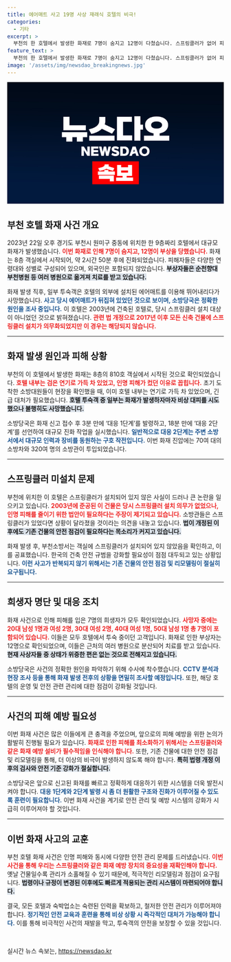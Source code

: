 ```yaml
---
title: 에어매트 사고 19명 사상 재래식 호텔의 비극!
categories:
  - 기타
excerpt: >
  부천의 한 호텔에서 발생한 화재로 7명이 숨지고 12명이 다쳤습니다. 스프링클러가 없어 피해가 커졌고, 에어매트로 뛰어내리던 투숙객들도 사망했습니다. 화재 원인 조사가 진행 중입니다. 클릭하고 자세한 내용을 확인하세요!
feature_text: >
  부천의 한 호텔에서 발생한 화재로 7명이 숨지고 12명이 다쳤습니다. 스프링클러가 없어 피해가 커졌고, 에어매트로 뛰어내리던 투숙객들도 사망했습니다. 화재 원인 조사가 진행 중입니다. 클릭하고 자세한 내용을 확인하세요!
image: '/assets/img/newsdao_breakingnews.jpg'
---
```


<p><img src="/assets/img/newsdao_breakingnews.jpg" alt="koreaapp 속보" /></p>

<h2 data-ke-size="size26">부천 호텔 화재 사건 개요</h2>

<p data-ke-size="size16">2023년 22일 오후 경기도 부천시 원미구 중동에 위치한 한 9층짜리 호텔에서 대규모 화재가 발생했습니다. <b><span style="color: #ee2323;">이번 화재로 인해 7명이 숨지고, 12명이 부상을 당했습니다.</span></b> 화재는 8층 객실에서 시작되어, 약 2시간 50분 후에 진화되었습니다. 피해자들은 다양한 연령대와 성별로 구성되어 있으며, 외국인은 포함되지 않았습니다. <b><span style="background-color: #21538527;">부상자들은 순천향대 부천병원 등 여러 병원으로 옮겨져 치료를 받고 있습니다.</span></b></p>

<p data-ke-size="size16">화재 발생 직후, 일부 투숙객은 호텔의 외부에 설치된 에어매트를 이용해 뛰어내리다가 사망했습니다. <b><span style="color: #1a5490;">사고 당시 에어매트가 뒤집혀 있었던 것으로 보이며, 소방당국은 정확한 원인을 조사 중입니다.</span></b> 이 호텔은 2003년에 건축된 호텔로, 당시 스프링클러 설치 대상이 아니었던 것으로 밝혀졌습니다. <b><span style="color: #ee2323;">관련 법 개정으로 2017년 이후 모든 신축 건물에 스프링클러 설치가 의무화되었지만 이 경우는 해당되지 않습니다.</span></b></p>

<hr>

<h2 data-ke-size="size26">화재 발생 원인과 피해 상황</h2>

<p data-ke-size="size16">부천의 이 호텔에서 발생한 화재는 8층의 810호 객실에서 시작된 것으로 확인되었습니다. <b><span style="color: #ee2323;">호텔 내부는 검은 연기로 가득 차 있었고, 인명 피해가 컸던 이유로 꼽힙니다.</span></b> 초기 도착한 소방대원들이 현장을 확인했을 때, 이미 호텔 내부는 연기로 가득 차 있었으며, 긴급 대처가 필요했습니다. <b><span style="background-color: #21538527;">호텔 투숙객 중 일부는 화재가 발생하자마자 비상 대피를 시도했으나 불행히도 사망했습니다.</span></b></p>

<p data-ke-size="size16">소방당국은 화재 신고 접수 후 3분 만에 ‘대응 1단계’를 발령하고, 18분 만에 ‘대응 2단계’를 선언하여 대규모 진화 작업을 실시했습니다. <b><span style="color: #1a5490;">일반적으로 대응 2단계는 주변 소방서에서 대규모 인력과 장비를 동원하는 구호 작전입니다.</span></b> 이번 화재 진압에는 70여 대의 소방차와 320여 명의 소방관이 투입되었습니다.</p>

<hr>

<h2 data-ke-size="size26">스프링클러 미설치 문제</h2>

<p data-ke-size="size16">부천에 위치한 이 호텔은 스프링클러가 설치되어 있지 않은 사실이 드러나 큰 논란을 일으키고 있습니다. <b><span style="color: #ee2323;">2003년에 준공된 이 건물은 당시 스프링클러 설치 의무가 없었으나, 인명 피해를 줄이기 위한 법안이 필요하다는 주장이 제기되고 있습니다.</span></b> 소방관들은 스프링클러가 있었다면 상황이 달라졌을 것이라는 의견을 내놓고 있습니다. <b><span style="background-color: #21538527;">법이 개정된 이후에도 기존 건물의 안전 점검이 필요하다는 목소리가 커지고 있습니다.</span></b></p>

<p data-ke-size="size16">화재 발생 후, 부천소방서는 객실에 스프링클러가 설치되어 있지 않았음을 확인하고, 이를 공표했습니다. 한국의 건축 안전 규범을 강화할 필요성이 점점 대두되고 있는 상황입니다. <b><span style="color: #1a5490;">이런 사고가 반복되지 않기 위해서는 기존 건물의 안전 점검 및 리모델링이 절실히 요구됩니다.</span></b></p>

<hr>

<h2 data-ke-size="size26">희생자 명단 및 대응 조치</h2>

<p data-ke-size="size16">화재 사건으로 인해 피해를 입은 7명의 희생자가 모두 확인되었습니다. <b><span style="color: #ee2323;">사망자 중에는 20대 남성 1명과 여성 2명, 30대 여성 2명, 40대 여성 1명, 50대 남성 1명 총 7명이 포함되어 있습니다.</span></b> 이들은 모두 호텔에서 투숙 중이던 고객입니다. 화재로 인한 부상자는 12명으로 확인되었으며, 이들은 근처의 여러 병원으로 분산되어 치료를 받고 있습니다. <b><span style="background-color: #21538527;">현재 사상자들 중 상태가 위중한 편은 없는 것으로 전해지고 있습니다.</span></b></p>

<p data-ke-size="size16">소방당국은 사건의 정확한 원인을 파악하기 위해 수사에 착수했습니다. <b><span style="color: #1a5490;">CCTV 분석과 현장 조사 등을 통해 화재 발생 전후의 상황을 면밀히 조사할 예정입니다.</span></b> 또한, 해당 호텔의 운영 및 안전 관련 관리에 대한 점검이 강화될 것입니다.</p>

<hr>

<h2 data-ke-size="size26">사건의 피해 예방 필요성</h2>

<p data-ke-size="size16">이번 화재 사건은 많은 이들에게 큰 충격을 주었으며, 앞으로의 피해 예방을 위한 논의가 활발히 진행될 필요가 있습니다. <b><span style="color: #ee2323;">화재로 인한 피해를 최소화하기 위해서는 스프링클러와 같은 화재 예방 설비가 필수적임을 인식해야 합니다.</span></b> 또한, 기존 건물에 대한 안전 점검 및 리모델링을 통해, 더 이상의 비극이 발생하지 않도록 해야 합니다. <b><span style="background-color: #21538527;">특히 법령 개정 이후의 검사와 안전 기준 강화가 절실합니다.</span></b></p>

<p data-ke-size="size16">소방당국은 앞으로 신고된 화재를 빠르고 정확하게 대응하기 위한 시스템을 더욱 발전시켜야 합니다. <b><span style="color: #1a5490;">대응 1단계와 2단계 발령 시 좀 더 원활한 구조와 진화가 이루어질 수 있도록 훈련이 필요합니다.</span></b> 이번 화재 사건을 계기로 안전 관리 및 예방 시스템의 강화가 시급히 이루어져야 할 것입니다.</p>

<hr>

<h2 data-ke-size="size26">이번 화재 사고의 교훈</h2>

<p data-ke-size="size16">부천 호텔 화재 사건은 인명 피해와 동시에 다양한 안전 관리 문제를 드러냈습니다. <b><span style="color: #ee2323;">이번 사건을 통해 우리는 스프링클러와 같은 화재 예방 장치의 중요성을 재확인해야 합니다.</span></b> 옛날 건물일수록 관리가 소홀해질 수 있기 때문에, 적극적인 리모델링과 점검이 요구됩니다. <b><span style="background-color: #21538527;">법령이나 규정이 변경된 이후에도 빠르게 적용되는 관리 시스템이 마련되어야 합니다.</span></b></p>

<p data-ke-size="size16">결국, 모든 호텔과 숙박업소는 숙련된 인력을 확보하고, 철저한 안전 관리가 이루어져야 합니다. <b><span style="color: #1a5490;">정기적인 안전 교육과 훈련을 통해 비상 상황 시 즉각적인 대처가 가능해야 합니다.</span></b> 이를 통해 비극적인 사건의 재발을 막고, 투숙객의 안전을 보장할 수 있을 것입니다.</p>

<p data-ke-size="size16">&nbsp;</p>
실시간 뉴스 속보는, <a href="https://newsdao.kr" rel="dofollow">https://newsdao.kr</a>


